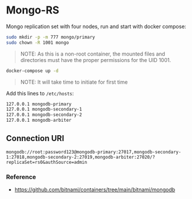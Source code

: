 # Mongo-RS

Mongo replication set with four nodes, run and start with docker compose:

```sh
sudo mkdir -p -m 777 mongo/primary
sudo chown -R 1001 mongo
```

> NOTE: As this is a non-root container, the mounted files and directories must have the proper permissions for the UID 1001.

```sh
docker-compose up -d
```

> NOTE: It will take time to initiate for first time

Add this lines to `/etc/hosts`:

```sh
127.0.0.1 mongodb-primary
127.0.0.1 mongodb-secondary-1
127.0.0.1 mongodb-secondary-2
127.0.0.1 mongodb-arbiter
```

## Connection URI

`mongodb://root:password123@mongodb-primary:27017,mongodb-secondary-1:27018,mongodb-secondary-2:27019,mongodb-arbiter:27020/?replicaSet=rs0&authSource=admin`

### Reference

- https://github.com/bitnami/containers/tree/main/bitnami/mongodb
